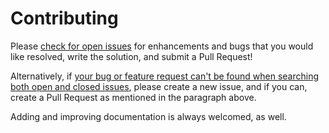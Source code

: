 # Contributing

Please [check for open issues][open-issues] for enhancements and
bugs that you would like resolved, write the solution, and submit a
Pull Request!

Alternatively, if [your bug or feature request can't be found when searching
both open and closed issues][issues], please create a new issue, and if you
can, create a Pull Request as mentioned in the paragraph above.

Adding and improving documentation is always welcomed, as well.

[issues]: https://github.com/danielfdickinson/links-mod-hugo-dfd/issues?q=is%3Aissue
[open-issues]: https://github.com/danielfdickinson/links-mod-hugo-dfd/issues?q=is%3Aissue+is%3Aopen
